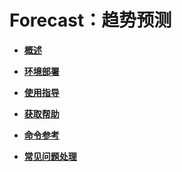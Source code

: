 # Forecast：趋势预测<a name="ZH-CN_TOPIC_0000001195431216"></a>

-   **[概述](概述-63.md)**  

-   **[环境部署](环境部署-63.md)**  

-   **[使用指导](使用指导-63.md)**  

-   **[获取帮助](获取帮助-63.md)**  

-   **[命令参考](命令参考-63.md)**  

-   **[常见问题处理](常见问题处理-63.md)**  


